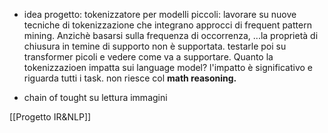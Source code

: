 
- idea progetto: tokenizzatore per modelli piccoli: lavorare su nuove tecniche di tokenizzazione che integrano approcci di frequent pattern mining. Anzichè basarsi sulla frequenza di occorrenza, ...la proprietà di chiusura in temine di supporto non è supportata. testarle poi su transformer picoli e vedere come va a supportare. Quanto la tokenizzazioen impatta sui language model? l'impatto è significativo e riguarda tutti i task. non riesce col **math reasoning.**  


- chain of tought su lettura immagini

[[Progetto IR&NLP]]
